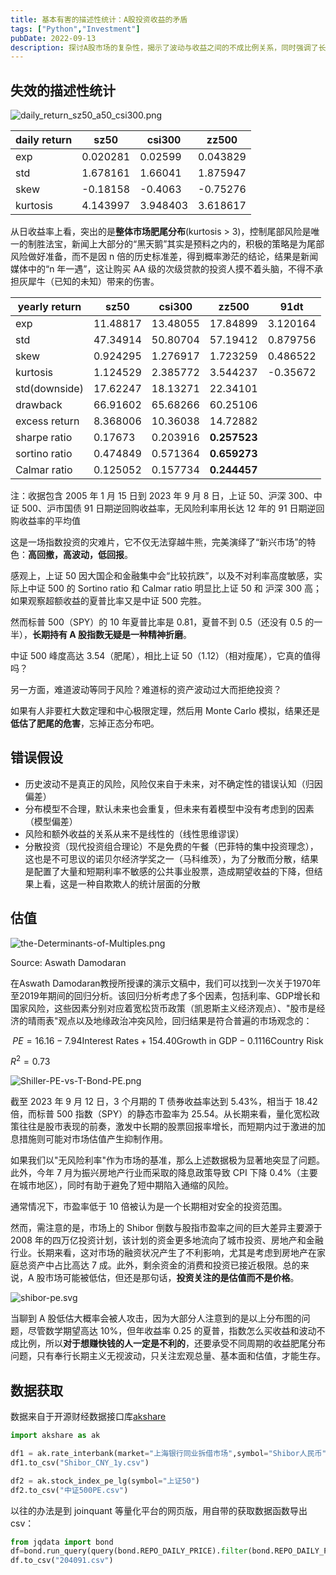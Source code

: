 ```yaml
---
title: 基本有害的描述性统计：A股投资收益的矛盾
tags: ["Python","Investment"]
pubDate: 2022-09-13
description: 探讨A股市场的复杂性，揭示了波动与收益之间的不成比例关系，同时强调了长期主义和基本面分析在投资中的关键作用。
---
```


## 失效的描述性统计

![daily_return_sz50_a50_csi300.png](/static/images/daily_return_sz50_a50_csi300.png)

| daily return | sz50     | csi300   | zz500    |
| ------------ | -------- | -------- | -------- |
| exp          | 0.020281 | 0.02599  | 0.043829 |
| std          | 1.678161 | 1.66041  | 1.875947 |
| skew         | -0.18158 | -0.4063  | -0.75276 |
| kurtosis     | 4.143997 | 3.948403 | 3.618617 |

从日收益率上看，突出的是**整体市场肥尾分布**(kurtosis > 3)，控制尾部风险是唯一的制胜法宝，新闻上大部分的“黑天鹅”其实是预料之内的，积极的策略是为尾部风险做好准备，而不是因 n 倍的历史标准差，得到概率渺茫的结论，结果是新闻媒体中的“n 年一遇”，这让购买 AA 级的次级贷款的投资人摸不着头脑，不得不承担灰犀牛（已知的未知）带来的伤害。

| yearly return | sz50     | csi300   | zz500        | 91dt     |
| ------------- | -------- | -------- | ------------ | -------- |
| exp           | 11.48817 | 13.48055 | 17.84899     | 3.120164 |
| std           | 47.34914 | 50.80704 | 57.19412     | 0.879756 |
| skew          | 0.924295 | 1.276917 | 1.723259     | 0.486522 |
| kurtosis      | 1.124529 | 2.385772 | 3.544237     | -0.35672 |
| std(downside) | 17.62247 | 18.13271 | 22.34101     |          |
| drawback      | 66.91602 | 65.68266 | 60.25106     |          |
| excess return | 8.368006 | 10.36038 | 14.72882     |          |
| sharpe ratio  | 0.17673  | 0.203916 | **0.257523** |          |
| sortino ratio | 0.474849 | 0.571364 | **0.659273** |          |
| Calmar ratio  | 0.125052 | 0.157734 | **0.244457** |          |

注：收据包含 2005 年 1 月 15 日到 2023 年 9 月 8 日，上证 50、沪深 300、中证 500、沪市国债 91 日期逆回购收益率，无风险利率用长达 12 年的 91 日期逆回购收益率的平均值

这是一场指数投资的灾难片，它不仅无法穿越牛熊，完美演绎了“新兴市场”的特色：**高回撤，高波动，低回报**。

感观上，上证 50 因大国企和金融集中会“比较抗跌”，以及不对利率高度敏感，实际上中证 500 的 Sortino ratio 和 Calmar ratio 明显比上证 50 和 沪深 300 高；如果观察超额收益的夏普比率又是中证 500 完胜。

然而标普 500（SPY）的 10 年夏普比率是 0.81，夏普不到 0.5（还没有 0.5 的一半），**长期持有 A 股指数无疑是一种精神折磨**。

中证 500 峰度高达 3.54（肥尾），相比上证 50（1.12）（相对瘦尾），它真的值得吗？

另一方面，难道波动等同于风险？难道标的资产波动过大而拒绝投资？

如果有人非要杠大数定理和中心极限定理，然后用 Monte Carlo 模拟，结果还是**低估了肥尾的危害**，忘掉正态分布吧。

## 错误假设

- 历史波动不是真正的风险，风险仅来自于未来，对不确定性的错误认知（归因偏差）
- 分布模型不合理，默认未来也会重复，但未来有着模型中没有考虑到的因素（模型偏差）
- 风险和额外收益的关系从来不是线性的（线性思维谬误）
- 分散投资（现代投资组合理论）不是免费的午餐（巴菲特的集中投资理念），这也是不可思议的诺贝尔经济学奖之一（马科维茨），为了分散而分散，结果是配置了大量和短期利率不敏感的公共事业股票，造成期望收益的下降，但结果上看，这是一种自欺欺人的统计层面的分散

## 估值

![the-Determinants-of-Multiples.png](/static/images/the-Determinants-of-Multiples.png)

Source: Aswath Damodaran


在Aswath Damodaran教授所授课的演示文稿中，我们可以找到一次关于1970年至2019年期间的回归分析。该回归分析考虑了多个因素，包括利率、GDP增长和国家风险，这些因素分别对应着宽松货币政策（凯恩斯主义经济观点）、"股市是经济的晴雨表"观点以及地缘政治冲突风险，回归结果是符合普遍的市场观念的：

$$
PE = 16.16 - 7.94 \text{Interest Rates} + 154.40 \text{Growth in GDP} - 0.1116 \text{Country Risk}
$$

$R^2 = 0.73$

![Shiller-PE-vs-T-Bond-PE.png](/static/images/Shiller-PE-vs-T-Bond-PE.png)

截至 2023 年 9 月 12 日，3 个月期的 T 债券收益率达到 5.43%，相当于 18.42 倍，而标普 500 指数（SPY）的静态市盈率为 25.54。从长期来看，量化宽松政策往往是股市表现的前奏，激发中长期的股票回报率增长，而短期内过于激进的加息措施则可能对市场估值产生抑制作用。

如果我们以"无风险利率"作为市场的基准，那么上述数据极为显著地突显了问题。此外，今年 7 月为振兴房地产行业而采取的降息政策导致 CPI 下降 0.4%（主要在城市地区），同时有助于避免了短中期陷入通缩的风险。

通常情况下，市盈率低于 10 倍被认为是一个长期相对安全的投资范围。

然而，需注意的是，市场上的 Shibor 倒数与股指市盈率之间的巨大差异主要源于 2008 年的四万亿投资计划，该计划的资金更多地流向了城市投资、房地产和金融行业。长期来看，这对市场的融资状况产生了不利影响，尤其是考虑到房地产在家庭总资产中占比高达 7 成。此外，剩余资金的消费和投资已接近极限。总的来说，A 股市场可能被低估，但还是那句话，**投资关注的是估值而不是价格**。

![shibor-pe.svg](/static/images/shibor-pe.svg)

当聊到 A 股低估大概率会被人攻击，因为大部分人注意到的是以上分布图的问题，尽管数学期望高达 10%，但年收益率 0.25 的夏普，指数怎么买收益和波动不成比例，所以**对于想赚快钱的人一定是不利的**，还要承受不同周期的收益肥尾分布问题，只有奉行长期主义无视波动，只关注宏观总量、基本面和估值，才能生存。

## 数据获取

数据来自于开源财经数据接口库[akshare](https://github.com/akfamily/akshare)

```py
import akshare as ak

df1 = ak.rate_interbank(market="上海银行同业拆借市场",symbol="Shibor人民币",indicator="1年")
df1.to_csv("Shibor_CNY_1y.csv")

df2 = ak.stock_index_pe_lg(symbol="上证50")
df2.to_csv("中证500PE.csv")
```

以往的办法是到 joinquant 等量化平台的网页版，用自带的获取数据函数导出 csv：

```py
from jqdata import bond
df=bond.run_query(query(bond.REPO_DAILY_PRICE).filter(bond.REPO_DAILY_PRICE.code == "204091.XSHG"))
df.to_csv("204091.csv")
```
